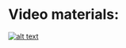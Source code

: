 # Video materials:
[![alt text](https://github.com/nu11secur1ty/Kernel-and-Types-of-kernels/blob/master/Memory/wall/Memory.png)](https://www.youtube.com/playlist?list=PLVEEYpRafmwEwdHqvk-81VkrFq8ZLkXQ7 "Linux-Memory")
